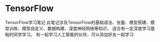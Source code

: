 # TensorFlow
TensorFlow学习笔记
此笔记涉及TensorFlow的基础语法、张量、模型搭建、模型训练、模型自定义、数据构建、深度神经网络等知识， 适合有一定深度学习基础的同学学习。
有一起学习人工智能的伙伴，可以添加好友一起学习
